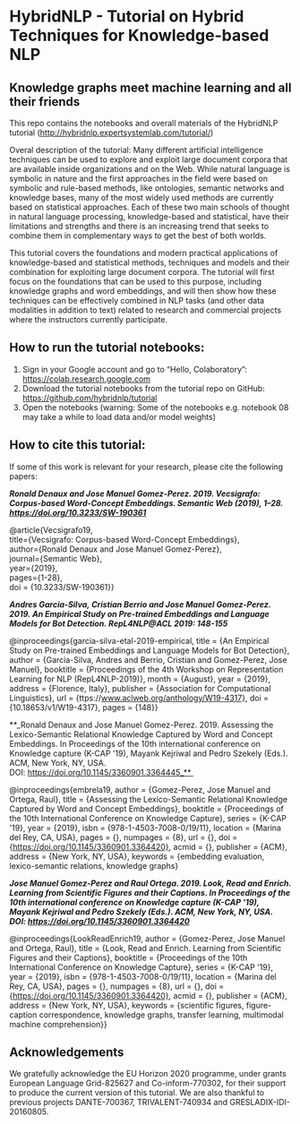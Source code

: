 # HybridNLP - Tutorial on Hybrid Techniques for Knowledge-based NLP
## Knowledge graphs meet machine learning and all their friends

This repo contains the notebooks and overall materials of the HybridNLP tutorial (http://hybridnlp.expertsystemlab.com/tutorial/)

Overal description of the tutorial: Many different artificial intelligence techniques can be used to explore and exploit large document corpora that are available inside organizations and on the Web. While natural language is symbolic in nature and the first approaches in the field were based on symbolic and rule-based methods, like ontologies, semantic networks and knowledge bases, many of the most widely used methods are currently based on statistical approaches. Each of these two main schools of thought in natural language processing, knowledge-based and statistical, have their limitations and strengths and there is an increasing trend that seeks to combine them in complementary ways to get the best of both worlds.

This tutorial covers the foundations and modern practical applications of knowledge-based and statistical methods, techniques and models and their combination for exploiting large document corpora. The tutorial will first focus on the foundations that can be used to this purpose, including knowledge graphs and word embeddings, and will then show how these techniques can be effectively combined in NLP tasks (and other data modalities in addition to text) related to research and commercial projects where the instructors currently participate.

## How to run the tutorial notebooks:
1. Sign in your Google account and go to “Hello, Colaboratory”: https://colab.research.google.com 
2. Download the tutorial notebooks from the tutorial repo on GitHub: https://github.com/hybridnlp/tutorial 
3. Open the notebooks (warning: Some of the notebooks e.g. notebook 08 may take a while to load data and/or model weights)


## How to cite this tutorial:
If some of this work is relevant for your research, please cite the following papers:

**_Ronald Denaux and Jose Manuel Gomez-Perez. 2019. Vecsigrafo: Corpus-based Word-Concept Embeddings. Semantic Web (2019), 1–28. https://doi.org/10.3233/SW-190361_**

@article{Vecsigrafo19,  
title={Vecsigrafo: Corpus-based Word-Concept Embeddings},  
author={Ronald Denaux and Jose Manuel Gomez-Perez},  
journal={Semantic Web},  
year={2019},  
pages={1-28},  
doi = {10.3233/SW-190361}}  

**_Andres Garcia-Silva, Cristian Berrio and Jose Manuel Gomez-Perez. 2019. An Empirical Study on Pre-trained Embeddings and Language Models for Bot Detection. RepL4NLP@ACL 2019: 148-155_**

@inproceedings{garcia-silva-etal-2019-empirical,
title = {An Empirical Study on Pre-trained Embeddings and Language Models for Bot Detection},
author = {Garcia-Silva, Andres  and Berrio, Cristian  and Gomez-Perez, Jose Manuel},
booktitle = {Proceedings of the 4th Workshop on Representation Learning for NLP (RepL4NLP-2019)},
month = {August},
year = {2019},
address = {Florence, Italy},
publisher = {Association for Computational Linguistics},
url = {ttps://www.aclweb.org/anthology/W19-4317},
doi = {10.18653/v1/W19-4317},
pages = {148}}

**_Ronald Denaux and Jose Manuel Gomez-Perez. 2019. Assessing the Lexico-Semantic Relational Knowledge Captured by Word and Concept Embeddings. In Proceedings of the 10th international conference on Knowledge capture (K-CAP '19), Mayank Kejriwal and Pedro Szekely (Eds.). ACM, New York, NY, USA. DOI: https://doi.org/10.1145/3360901.3364445_** 

@inproceedings{embrela19,
author = {Gomez-Perez, Jose Manuel and Ortega, Raul},
title = {Assessing the Lexico-Semantic Relational Knowledge Captured by Word and Concept Embeddings},
booktitle = {Proceedings of the 10th International Conference on Knowledge Capture},
series = {K-CAP '19},
year = {2019},
isbn = {978-1-4503-7008-0/19/11},
location = {Marina del Rey, CA, USA},
pages = {},
numpages = {8},
url = {},
doi = {https://doi.org/10.1145/3360901.3364420},
acmid = {},
publisher = {ACM},
address = {New York, NY, USA},
keywords = {embedding evaluation, lexico-semantic relations, knowledge graphs}

**_Jose Manuel Gomez-Perez and Raul Ortega. 2019. Look, Read and Enrich. Learning from Scientific Figures and their Captions. In Proceedings of the 10th international conference on Knowledge capture (K-CAP '19), Mayank Kejriwal and Pedro Szekely (Eds.). ACM, New York, NY, USA. DOI: https://doi.org/10.1145/3360901.3364420_**

@inproceedings{LookReadEnrich19,
 author = {Gomez-Perez, Jose Manuel and Ortega, Raul},
 title = {Look, Read and Enrich. Learning from Scientific Figures and their Captions},
 booktitle = {Proceedings of the 10th International Conference on Knowledge Capture},
 series = {K-CAP '19},
 year = {2019},
 isbn = {978-1-4503-7008-0/19/11},
 location = {Marina del Rey, CA, USA},
 pages = {},
 numpages = {8},
 url = {},
 doi = {https://doi.org/10.1145/3360901.3364420},
 acmid = {},
 publisher = {ACM},
 address = {New York, NY, USA},
 keywords = {scientific figures, figure-caption correspondence, knowledge graphs, transfer learning, multimodal machine comprehension}}
  
## Acknowledgements
We gratefully acknowledge the EU Horizon 2020 programme, under grants European Language Grid-825627 and Co-inform-770302, for their support to produce the current version of this tutorial. We are also thankful to previous projects DANTE-700367, TRIVALENT-740934 and GRESLADIX-IDI-20160805.
